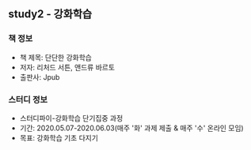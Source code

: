 ## study2 - 강화학습
### 책 정보
- 책 제목: 단단한 강화학습
- 저자: 리처드 서튼, 앤드류 바르토
- 출판사: Jpub
### 스터디 정보
- 스터디파이-강화학습 단기집중 과정
- 기간: 2020.05.07-2020.06.03(매주 '화' 과제 제출 & 매주 '수' 온라인 모임)
- 목표: 강화학습 기초 다지기
